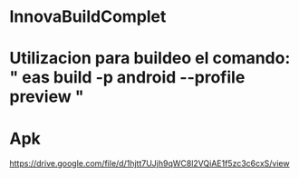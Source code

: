 # InnovaBuildComplet
# Utilizacion para buildeo el comando: " eas build -p android --profile preview "


# Apk
https://drive.google.com/file/d/1hjtt7UJjh9qWC8l2VQiAE1f5zc3c6cxS/view
